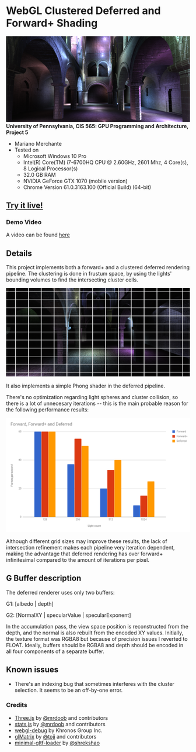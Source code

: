 WebGL Clustered Deferred and Forward+ Shading
======================

![](images/header.png)
**University of Pennsylvania, CIS 565: GPU Programming and Architecture, Project 5**

* Mariano Merchante
* Tested on
  * Microsoft Windows 10 Pro
  * Intel(R) Core(TM) i7-6700HQ CPU @ 2.60GHz, 2601 Mhz, 4 Core(s), 8 Logical Processor(s)
  * 32.0 GB RAM
  * NVIDIA GeForce GTX 1070 (mobile version)
  * Chrome Version 61.0.3163.100 (Official Build) (64-bit)

## [Try it live!](https://mmerchante.github.io/Project5-WebGL-Clustered-Deferred-Forward-Plus/)

### Demo Video

A video can be found [here](https://vimeo.com/240225834)

## Details

This project implements both a forward+ and a clustered deferred rendering pipeline. The clustering is done in frustum space, by using the lights' bounding volumes to find the intersecting cluster cells.

![](images/grids.png)

It also implements a simple Phong shader in the deferred pipeline.

There's no optimization regarding light spheres and cluster collision, so there is a lot of unnecesary iterations -- this is the main probable reason for the following performance results:

![](images/perf.png)

Although different grid sizes may improve these results, the lack of intersection refinement makes each pipeline very iteration dependent, making the advantage that deferred rendering has over forward+ infinitesimal compared to the amount of iterations per pixel.

## G Buffer description

The deferred renderer uses only two buffers:

G1: [albedo | depth]

G2: [NormalXY | specularValue | specularExponent]

In the accumulation pass, the view space position is reconstructed from the depth, and the normal is also rebuilt from the encoded XY values. Initially, the texture format was RGBA8 but because of precision issues I reverted to FLOAT. Ideally, buffers should be RGBA8 and depth should be encoded in all four components of a separate buffer.

## Known issues

- There's an indexing bug that sometimes interferes with the cluster selection. It seems to be an off-by-one error.

### Credits

* [Three.js](https://github.com/mrdoob/three.js) by [@mrdoob](https://github.com/mrdoob) and contributors
* [stats.js](https://github.com/mrdoob/stats.js) by [@mrdoob](https://github.com/mrdoob) and contributors
* [webgl-debug](https://github.com/KhronosGroup/WebGLDeveloperTools) by Khronos Group Inc.
* [glMatrix](https://github.com/toji/gl-matrix) by [@toji](https://github.com/toji) and contributors
* [minimal-gltf-loader](https://github.com/shrekshao/minimal-gltf-loader) by [@shrekshao](https://github.com/shrekshao)
